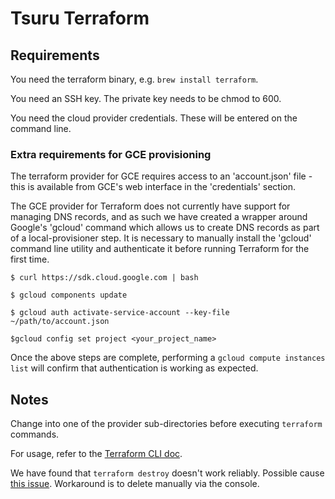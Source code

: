 # Tsuru Terraform

## Requirements

You need the terraform binary, e.g. `brew install terraform`.

You need an SSH key. The private key needs to be chmod to 600.

You need the cloud provider credentials. These will be entered on the command line.

### Extra requirements for GCE provisioning

The terraform provider for GCE requires access to an 'account.json' file - this is available from GCE's web interface in the 'credentials' section.

The GCE provider for Terraform does not currently have support for managing DNS records, and as such we have created a wrapper around Google's 'gcloud' command which allows us to create DNS records as part of a local-provisioner step. It is necessary to manually install the 'gcloud' command line utility and authenticate it before running Terraform for the first time.

`$ curl https://sdk.cloud.google.com | bash`

`$ gcloud components update`

`$ gcloud auth activate-service-account --key-file ~/path/to/account.json`

`$gcloud config set project <your_project_name>`

Once the above steps are complete, performing a  `gcloud compute instances list` will confirm that authentication is working as expected.


## Notes

Change into one of the provider sub-directories before executing `terraform` commands.

For usage, refer to the [Terraform CLI doc](https://www.terraform.io/docs/commands/index.html).

We have found that `terraform destroy` doesn't work reliably. Possible cause [this issue](https://github.com/hashicorp/terraform/issues/1203). Workaround is to delete manually via the console.


